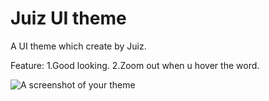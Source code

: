 # Juiz UI theme

A UI theme which create by Juiz.

Feature:
1.Good looking.
2.Zoom out when u hover the word.

![A screenshot of your theme](http://140.134.29.2/ray/atomPic/juiz-ui-shot.png)
